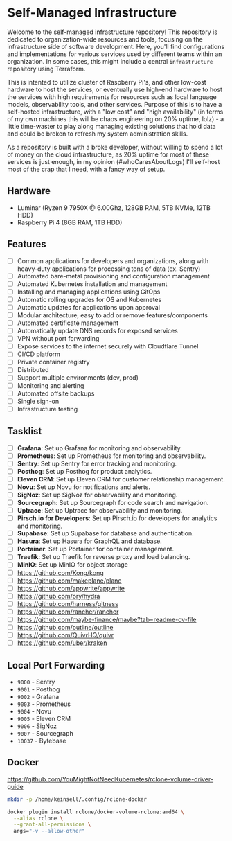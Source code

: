 # Self-Managed Infrastructure

Welcome to the self-managed infrastructure repository! This repository is dedicated to organization-wide resources and
tools, focusing on the infrastructure side of software development. Here, you'll find configurations and implementations
for various services used by different teams within an organization. In some cases, this might include a central
`infrastructure` repository using Terraform.

This is intented to utilize cluster of Raspberry Pi's, and other low-cost hardware to host the services,
or eventually use high-end hardware to host the services with high requirements for resources such as local language
models, observability tools, and other services.
Purpose of this is to have a self-hosted infrastructure, with a "low cost" and "high availability"
(in terms of my own machines this will be chaos engineering on 20% uptime, lolz) -
a little time-waster to play along managing existing solutions that hold data and could be broken to refresh my system
administration skills.

As a repository is built with a broke developer, without willing to spend a lot of money on the cloud infrastructure,
as 20% uptime for most of these services is just enough, in my opinion (#whoCaresAboutLogs) I'll self-host most of the
crap that I need, with a fancy way of setup.

## Hardware

- Luminar (Ryzen 9 7950X @ 6.00Ghz, 128GB RAM, 5TB NVMe, 12TB HDD)
- Raspberry Pi 4 (8GB RAM, 1TB HDD)

## Features

- [ ] Common applications for developers and organizations, along with heavy-duty applications for processing tons of data (ex. Sentry)
- [ ] Automated bare-metal provisioning and configuration management
- [ ] Automated Kubernetes installation and management
- [ ] Installing and managing applications using GitOps
- [ ] Automatic rolling upgrades for OS and Kubernetes
- [ ] Automatic updates for applications upon approval
- [ ] Modular architecture, easy to add or remove features/components
- [ ] Automated certificate management
- [ ] Automatically update DNS records for exposed services
- [ ] VPN without port forwarding
- [ ] Expose services to the internet securely with Cloudflare Tunnel
- [ ] CI/CD platform
- [ ] Private container registry
- [ ] Distributed 
- [ ] Support multiple environments (dev, prod)
- [ ] Monitoring and alerting
- [ ] Automated offsite backups
- [ ] Single sign-on
- [ ] Infrastructure testing

## Tasklist

- [ ] **Grafana**: Set up Grafana for monitoring and observability.
- [ ] **Prometheus**: Set up Prometheus for monitoring and observability.
- [ ] **Sentry**: Set up Sentry for error tracking and monitoring.
- [ ] **Posthog**: Set up Posthog for product analytics.
- [ ] **Eleven CRM**: Set up Eleven CRM for customer relationship management.
- [ ] **Novu**: Set up Novu for notifications and alerts.
- [ ] **SigNoz**: Set up SigNoz for observability and monitoring.
- [ ] **Sourcegraph**: Set up Sourcegraph for code search and navigation.
- [ ] **Uptrace**: Set up Uptrace for observability and monitoring.
- [ ] **Pirsch.io for Developers**: Set up Pirsch.io for developers for analytics and monitoring.
- [ ] **Supabase**: Set up Supabase for database and authentication.
- [ ] **Hasura**: Set up Hasura for GraphQL and database.
- [ ] **Portainer**: Set up Portainer for container management.
- [ ] **Traefik**: Set up Traefik for reverse proxy and load balancing.
- [ ] **MinIO**: Set up MinIO for object storage
- [ ] https://github.com/Kong/kong 
- [ ] https://github.com/makeplane/plane
- [ ] https://github.com/appwrite/appwrite
- [ ] https://github.com/ory/hydra
- [ ] https://github.com/harness/gitness
- [ ] https://github.com/rancher/rancher
- [ ] https://github.com/maybe-finance/maybe?tab=readme-ov-file
- [ ] https://github.com/outline/outline
- [ ] https://github.com/QuivrHQ/quivr
- [ ] https://github.com/uber/kraken

## Local Port Forwarding

- `9000` - Sentry
- `9001` - Posthog
- `9002` - Grafana
- `9003` - Prometheus
- `9004` - Novu
- `9005` - Eleven CRM
- `9006` - SigNoz
- `9007` - Sourcegraph
- `10037` - Bytebase


## Docker

https://github.com/YouMightNotNeedKubernetes/rclone-volume-driver-guide

```bash
mkdir -p /home/keinsell/.config/rclone-docker
```

```bash
docker plugin install rclone/docker-volume-rclone:amd64 \
  --alias rclone \
  --grant-all-permissions \
  args="-v --allow-other"
```